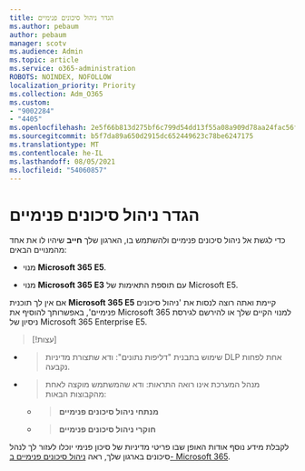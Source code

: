 ```yaml
---
title: הגדר ניהול סיכונים פנימיים
ms.author: pebaum
author: pebaum
manager: scotv
ms.audience: Admin
ms.topic: article
ms.service: o365-administration
ROBOTS: NOINDEX, NOFOLLOW
localization_priority: Priority
ms.collection: Adm_O365
ms.custom:
- "9002284"
- "4405"
ms.openlocfilehash: 2e5f66b813d275bf6c799d54dd13f55a08a909d78aa24fac56f54caf8a0f4f58
ms.sourcegitcommit: b5f7da89a650d2915dc652449623c78be6247175
ms.translationtype: MT
ms.contentlocale: he-IL
ms.lasthandoff: 08/05/2021
ms.locfileid: "54060857"
---
```

# <a name="set-up-insider-risk-management"></a>הגדר ניהול סיכונים פנימיים

כדי לגשת אל ניהול סיכונים פנימיים ולהשתמש בו, הארגון שלך **חייב** שיהיו לו את אחד מהמנויים הבאים:

- מנוי **Microsoft 365 E5**.

- מנוי **Microsoft 365 E3** עם תוספת התאימות של Microsoft E5.

אם אין לך תוכנית **Microsoft 365 E5** קיימת ואתה רוצה לנסות את 'ניהול סיכונים פנימיים', באפשרותך להוסיף את Microsoft 365 למנוי הקיים שלך או להירשם לגירסת ניסיון של Microsoft 365 Enterprise E5.

> [!עצות]
- > שימוש בתבנית "דליפות נתונים": ודא שתצורת מדיניות DLP אחת לפחות נקבעה.
- > מנהל המערכת אינו רואה התראות: ודא שהמשתמש מוקצה לאחת מהקבוצות הבאות:
    - >**מנתחי ניהול סיכונים פנימיים**
    - >**חוקרי ניהול סיכונים פנימיים**

לקבלת מידע נוסף אודות האופן שבו פריטי מדיניות של סיכון פנימי יוכלו לעזור לך לנהל סיכונים בארגון שלך, ראה [ניהול סיכונים פנימיים ב- Microsoft 365](https://go.microsoft.com/fwlink/?linkid=2123907).
